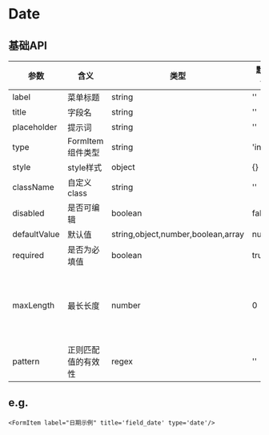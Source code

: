 # Date

## 基础API
| 参数 | 含义 | 类型 | 默认值 | 备注 |
| --------- | --------- | --------- | --------- | --------- |
|label|菜单标题|string|''||
|title|字段名|string|''||
|placeholder|提示词|string|''||
|type|FormItem组件类型|string|'input'||
|style|style样式|object|{}||
|className|自定义class|string|''||
|disabled|是否可编辑|boolean|false||
|defaultValue|默认值|string,object,number,boolean,array|null||
|required|是否为必填值|boolean|true||
|maxLength|最长长度|number|0|0为不做限制|
|pattern|正则匹配值的有效性|regex|''||

## e.g.
```         
<FormItem label="日期示例" title='field_date' type='date'/>
```
